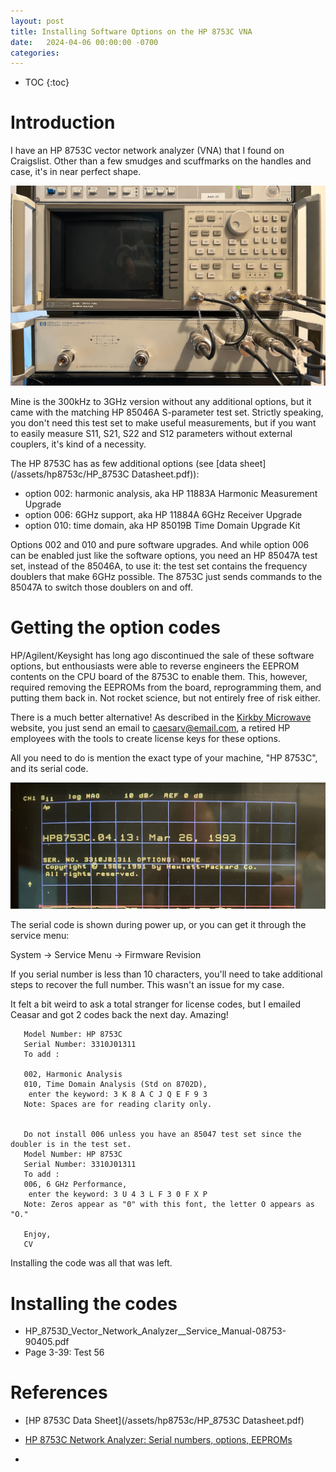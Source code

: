 ```yaml
---
layout: post
title: Installing Software Options on the HP 8753C VNA
date:   2024-04-06 00:00:00 -0700
categories:
---
```


* TOC
{:toc}

# Introduction

I have an HP 8753C vector network analyzer (VNA) that I found on Craigslist. Other 
than a few smudges and scuffmarks on the handles and case, it's in near perfect shape. 

[![HP 8753C and HP 85046A](/assets/hp8753c/hp8753c.jpg)](/assets/hp8753c/hp8753c.jpg)

Mine is the 300kHz to 3GHz version without any additional options, but it came
with the matching HP 85046A S-parameter test set. Strictly speaking, you don't need this
test set to make useful measurements, but if you want to easily measure S11, S21, S22 and
S12 parameters without external couplers, it's kind of a necessity.

The HP 8753C has as few additional options (see [data sheet](/assets/hp8753c/HP_8753C Datasheet.pdf)):

* option 002: harmonic analysis, aka HP 11883A Harmonic Measurement Upgrade
* option 006: 6GHz support, aka HP 11884A 6GHz Receiver Upgrade
* option 010: time domain, aka HP 85019B Time Domain Upgrade Kit

Options 002 and 010 and pure software upgrades. And while option 006 can be enabled 
just like the software options, you need an HP 85047A test set, instead of the 85046A, 
to use it: the test set contains the frequency doublers that make 6GHz possible. The 8753C 
just sends commands to the 85047A to switch those doublers on and off.

# Getting the option codes

HP/Agilent/Keysight has long ago discontinued the sale of these software options, but
enthousiasts were able to reverse engineers the EEPROM contents on the CPU board of the
8753C to enable them. This, however, required removing the EEPROMs from the board,
reprogramming them, and putting them back in. Not rocket science, but not entirely free 
of risk either.

There is a much better alternative! As described in the 
[Kirkby Microwave](https://www.kirkbymicrowave.co.uk/Everything-you-wanted-to-know-about-the-HP-8753-VNA/)
website, you just send an email to [caesarv@email.com](mailto:caesarv@email.com),
a retired HP employees with the tools to create license keys for these options.

All you need to do is mention the exact type of your machine, "HP 8753C", and its serial
code.

![HP 8753C serial code](/assets/hp8753c/serial_code.jpg)

The serial code is shown during power up, or you can get it  through the service menu:

System -> Service Menu -> Firmware Revision

If you serial number is less than 10 characters, you'll need to take additional steps to recover 
the full number. This wasn't an issue for my case.

It felt a bit weird to ask a total stranger for license codes, but I emailed Ceasar and got 2 codes
back the next day. Amazing!

```
   Model Number: HP 8753C
   Serial Number: 3310J01311
   To add :
 
   002, Harmonic Analysis
   010, Time Domain Analysis (Std on 8702D),
    enter the keyword: 3 K 8 A C J Q E F 9 3
   Note: Spaces are for reading clarity only.
 
    
   Do not install 006 unless you have an 85047 test set since the doubler is in the test set.
   Model Number: HP 8753C
   Serial Number: 3310J01311
   To add :
   006, 6 GHz Performance,
    enter the keyword: 3 U 4 3 L F 3 0 F X P
   Note: Zeros appear as "0" with this font, the letter O appears as "O."
    
   Enjoy,
   CV
```

Installing the code was all that was left.

# Installing the codes



* HP_8753D_Vector_Network_Analyzer__Service_Manual-08753-90405.pdf
* Page 3-39: Test 56


# References

* [HP 8753C Data Sheet](/assets/hp8753c/HP_8753C Datasheet.pdf)

* [HP 8753C Network Analyzer: Serial numbers, options, EEPROMs](https://www.simonsdialogs.com/2020/02/hp-8753c-network-analyzer-serial-numbers-options-eeproms/)
* 
